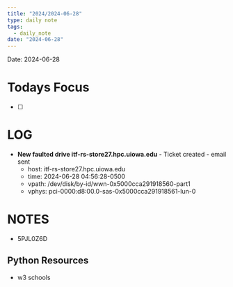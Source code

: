 ```yaml
---
title: "2024/2024-06-28"
type: daily note
tags:
  - daily_note
date: "2024-06-28"
---
```

Date: 2024-06-28


# Todays Focus
- [ ] 


# LOG
- **New faulted drive itf-rs-store27.hpc.uiowa.edu**  - Ticket created - email sent
	- host: itf-rs-store27.hpc.uiowa.edu  
	- time: 2024-06-28 04:56:28-0500  
	- vpath: /dev/disk/by-id/wwn-0x5000cca291918560-part1  
	- vphys: pci-0000:d8:00.0-sas-0x5000cca291918561-lun-0




# NOTES

- 5PJL0Z6D



## Python Resources
- w3 schools
